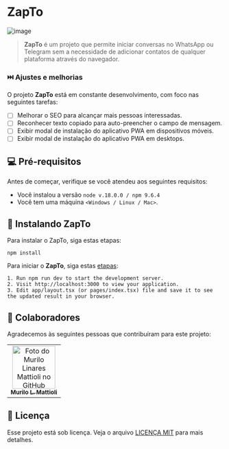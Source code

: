 # **ZapTo**

![image](https://github.com/murilomattioli/ZapTo/assets/44042977/133b41b5-379a-475b-9f45-31f7a9e3767a)
> **ZapTo** é um projeto que permite iniciar conversas no WhatsApp ou Telegram sem a necessidade de adicionar contatos de qualquer plataforma através do navegador.

### ⏭️ Ajustes e melhorias

O projeto **ZapTo** está em constante desenvolvimento, com foco nas seguintes tarefas:
- [ ] Melhorar o SEO para alcançar mais pessoas interessadas.
- [ ] Reconhecer texto copiado para auto-preencher o campo de mensagem.
- [ ] Exibir modal de instalação do aplicativo PWA em dispositivos móveis.
- [ ] Exibir modal de instalação do aplicativo PWA em desktops.
      
## 💻 Pré-requisitos
Antes de começar, verifique se você atendeu aos seguintes requisitos:

* Você instalou a versão `node v.18.0.0 / npm 9.6.4`
* Você tem uma máquina `<Windows / Linux / Mac>`.

## 🚀 Instalando **ZapTo**
Para instalar o ZapTo, siga estas etapas:
```
npm install
```

Para iniciar o **ZapTo**, siga estas [etapas](https://nextjs.org/docs/getting-started/installation#run-the-development-server):
```
1. Run npm run dev to start the development server.
2. Visit http://localhost:3000 to view your application.
3. Edit app/layout.tsx (or pages/index.tsx) file and save it to see the updated result in your browser.
```

## 🤝 Colaboradores
Agradecemos às seguintes pessoas que contribuíram para este projeto:

<table>
  <tr>
    <td align="center">
      <a href="#">
        <img src="https://avatars.githubusercontent.com/u/44042977" width="100px;" alt="Foto do Murilo Linares Mattioli no GitHub"/><br>
        <sub>
          <b>Murilo L. Mattioli</b>
        </sub>
      </a>
    </td>
  </tr>
</table>

## 📝 Licença
Esse projeto está sob licença. Veja o arquivo [LICENÇA MIT](https://github.com/murilomattioli/ZapTo/blob/dev/LICENSE) para mais detalhes.
